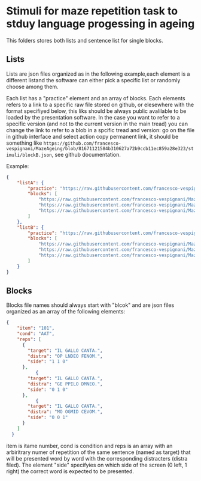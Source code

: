 # Stimuli for maze repetition task to stduy language progessing in ageing

This folders stores both lists and sentence list for single blocks.

## Lists

Lists are json files organized as in the following example,each element is a different listand the software can either pick a specific list or randomly choose among them.

Each list has a "practice" element and an array of blocks.  Each elements refers to a link to a specific raw file stored on github, or elesewhere with the format specifiyed below, this liks should be always public avalilable to be loaded by the presentation software.  In the case you want to refer to a specific version (and not to the current version in the main tread)  you can change the link to refer to a blob in a spcific tread and version:  go on the file in github interface and select action copy permanent link,  it should be something like `https://github.com/francesco-vespignani/MazeAgeing/blob/81671121584b310627a72b9ccb11ec859a28e323/stimuli/blockB.json`, see github documentation.

Example:

```json
{ 
    "listA": {
        "practice": "https://raw.githubusercontent.com/francesco-vespignani/MazeAgeing/refs/heads/main/stimuli/blockP.json",
        "blocks": [
            "https://raw.githubusercontent.com/francesco-vespignani/MazeAgeing/refs/heads/main/stimuli/block1.json",
            "https://raw.githubusercontent.com/francesco-vespignani/MazeAgeing/refs/heads/main/stimuli/block2.json",
            "https://raw.githubusercontent.com/francesco-vespignani/MazeAgeing/refs/heads/main/stimuli/blockA.json"
        ]
    },
    "listB": {
        "practice": "https://raw.githubusercontent.com/francesco-vespignani/MazeAgeing/refs/heads/main/stimuli/blockP.json",
        "blocks": [
            "https://raw.githubusercontent.com/francesco-vespignani/MazeAgeing/refs/heads/main/stimuli/block1.json",
            "https://raw.githubusercontent.com/francesco-vespignani/MazeAgeing/refs/heads/main/stimuli/block2.json",
            "https://raw.githubusercontent.com/francesco-vespignani/MazeAgeing/refs/heads/main/stimuli/blockB.json"
        ]
    }
}
```
## Blocks


Blocks file names should always start with "blcok" and are json files organized as an array of the following elements:

```JSON
{
    "item": "101",
    "cond": "AAT",
    "reps": [
      {
        "target": "IL GALLO CANTA.",
        "distra": "OP LNDEO FENOM.",
        "side": "1 1 0"
      },
           {
        "target": "IL GALLO CANTA.",
        "distra": "GE PPILO DMNEO.",
        "side": "0 1 0"
      },
           {
        "target": "IL GALLO CANTA.",
        "distra": "MO OGMID CEVOM.",
        "side": "0 0 1"
      }    
    ]
  }
```

item is itame number,  cond is condition and reps is an array with an arbirìtrary numer of repetition of the same sentence (named as target) that will be presented word by word with the corresponding distracters (distra filed). The element "side" specifyies on which side of the screen (0 left, 1 right) the correct word is expected to be presented. 

